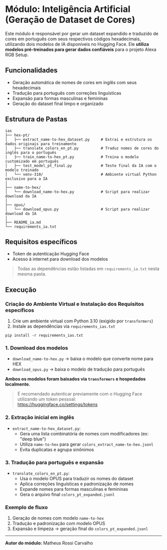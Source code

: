 # Módulo: Inteligência Artificial (Geração de Dataset de Cores)

Este módulo é responsável por gerar um dataset expandido e traduzido de cores em português com seus respectivos códigos hexadecimais, utilizando dois modelos de IA disponíveis no Hugging Face. Ele **utiliza modelos pré-treinados para gerar dados confiáveis** para o projeto Alexa RGB Setup.

## Funcionalidades

- Geração automática de nomes de cores em inglês com seus hexadecimais
- Tradução para português com correções linguísticas
- Expansão para formas masculinas e femininas
- Geração do dataset final limpo e organizado

## Estrutura de Pastas

```
ias
├── hex-pt/
│   ├── extract_name-to-hex_dataset.py     # Extrai e estrutura os dados originais para treinamento
│   ├── translate_colors_en_pt.py          # Traduz nomes de cores do inglês para o português
│   ├── train_name-to-hex_pt.py            # Treina o modelo customizado em português
│   ├── test_model_pt_final.py             # Teste final da IA com o modelo treinado
│   └── venv-310/                          # Ambiente virtual Python exclusivo para a IA
│
├── name-to-hex/
│   └── download_name-to-hex.py            # Script para realizar download da IA
│
├── opus/
│   └── download_opus.py                   # Script para realizar download da IA
│
├── README_ia.md
└── requirements_ia.txt
```
## Requisitos específicos

- Token de autenticação Hugging Face
- Acesso à internet para download dos modelos

> Todas as dependências estão listadas em `requirements_ia.txt` nesta mesma pasta.

## Execução

### Criação do Ambiente Virtual e Instalação dos Requisitos específicos

1. Crie um ambiente virtual com Python 3.10 (exigido por `transformers`)
2. Instale as dependências via `requirements_ias.txt`
```
pip install -r requirements_ias.txt
```

### 1. Download dos modelos
- `download_name-to-hex.py` -> baixa o modelo que converte nome para HEX
- `download_opus.py` -> baixa o modelo de tradução para português

**Ambos os modelos foram baixados via `transformers` e hospedados localmente.**
> É recomendado autenticar previamente com o Hugging Face utilizando um token pessoal:  
> https://huggingface.co/settings/tokens

### 2. Extração inicial em inglês
- `extract_name-to-hex_dataset.py`:
  - Gera uma lista combinatória de nomes com modificadores (ex: "deep blue")
  - Utiliza `name-to-hex` para gerar `colors_extract_name-to-hex.jsonl`
  - Evita duplicatas e agrupa sinônimos

### 3. Tradução para português e expansão
- `translate_colors_en_pt.py`:
  - Usa o modelo OPUS para traduzir os nomes do dataset
  - Aplica correções linguísticas e padronização de nomes
  - Expande nomes para formas masculinas e femininas
  - Gera o arquivo final `colors_pt_expanded.jsonl`

### Exemplo de fluxo

1. Geração de nomes com modelo `name-to-hex`
2. Tradução e padronização com modelo OPUS
3. Expansão e limpeza → geração final do `colors_pt_expanded.jsonl`

---

**Autor do módulo:** Matheus Rossi Carvalho